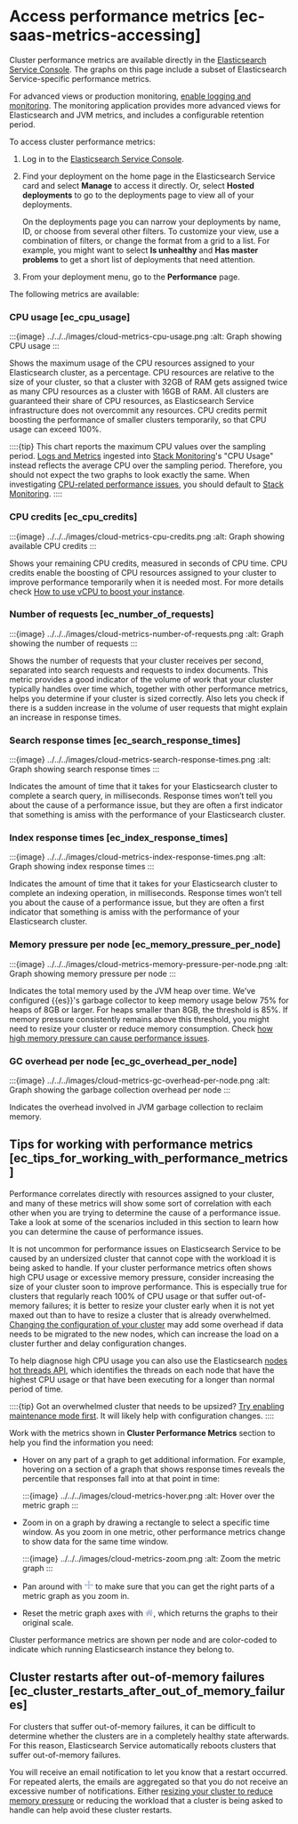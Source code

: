 # Access performance metrics [ec-saas-metrics-accessing]

Cluster performance metrics are available directly in the [Elasticsearch Service Console](https://cloud.elastic.co?page=docs&placement=docs-body). The graphs on this page include a subset of Elasticsearch Service-specific performance metrics.

For advanced views or production monitoring, [enable logging and monitoring](../../../deploy-manage/monitor/stack-monitoring/elastic-cloud-stack-monitoring.md). The monitoring application provides more advanced views for Elasticsearch and JVM metrics, and includes a configurable retention period.

To access cluster performance metrics:

1. Log in to the [Elasticsearch Service Console](https://cloud.elastic.co?page=docs&placement=docs-body).
2. Find your deployment on the home page in the Elasticsearch Service card and select **Manage** to access it directly. Or, select **Hosted deployments** to go to the deployments page to view all of your deployments.

    On the deployments page you can narrow your deployments by name, ID, or choose from several other filters. To customize your view, use a combination of filters, or change the format from a grid to a list. For example, you might want to select **Is unhealthy** and **Has master problems** to get a short list of deployments that need attention.

3. From your deployment menu, go to the **Performance** page.

The following metrics are available:


### CPU usage [ec_cpu_usage]

:::{image} ../../../images/cloud-metrics-cpu-usage.png
:alt: Graph showing CPU usage
:::

Shows the maximum usage of the CPU resources assigned to your Elasticsearch cluster, as a percentage. CPU resources are relative to the size of your cluster, so that a cluster with 32GB of RAM gets assigned twice as many CPU resources as a cluster with 16GB of RAM. All clusters are guaranteed their share of CPU resources, as Elasticsearch Service infrastructure does not overcommit any resources. CPU credits permit boosting the performance of smaller clusters temporarily, so that CPU usage can exceed 100%.

::::{tip}
This chart reports the maximum CPU values over the sampling period. [Logs and Metrics](../../../deploy-manage/monitor/stack-monitoring/elastic-cloud-stack-monitoring.md) ingested into [Stack Monitoring](../../../deploy-manage/monitor/monitoring-data/visualizing-monitoring-data.md)'s "CPU Usage" instead reflects the average CPU over the sampling period. Therefore, you should not expect the two graphs to look exactly the same. When investigating [CPU-related performance issues](../../../troubleshoot/monitoring/performance.md), you should default to [Stack Monitoring](../../../deploy-manage/monitor/monitoring-data/visualizing-monitoring-data.md).
::::



### CPU credits [ec_cpu_credits]

:::{image} ../../../images/cloud-metrics-cpu-credits.png
:alt: Graph showing available CPU credits
:::

Shows your remaining CPU credits, measured in seconds of CPU time. CPU credits enable the boosting of CPU resources assigned to your cluster to improve performance temporarily when it is needed most. For more details check [How to use vCPU to boost your instance](../../../deploy-manage/monitor/monitoring-data/ec-vcpu-boost-instance.md).


### Number of requests [ec_number_of_requests]

:::{image} ../../../images/cloud-metrics-number-of-requests.png
:alt: Graph showing the number of requests
:::

Shows the number of requests that your cluster receives per second, separated into search requests and requests to index documents. This metric provides a good indicator of the volume of work that your cluster typically handles over time which, together with other performance metrics, helps you determine if your cluster is sized correctly. Also lets you check if there is a sudden increase in the volume of user requests that might explain an increase in response times.


### Search response times [ec_search_response_times]

:::{image} ../../../images/cloud-metrics-search-response-times.png
:alt: Graph showing search response times
:::

Indicates the amount of time that it takes for your Elasticsearch cluster to complete a search query, in milliseconds. Response times won’t tell you about the cause of a performance issue, but they are often a first indicator that something is amiss with the performance of your Elasticsearch cluster.


### Index response times [ec_index_response_times]

:::{image} ../../../images/cloud-metrics-index-response-times.png
:alt: Graph showing index response times
:::

Indicates the amount of time that it takes for your Elasticsearch cluster to complete an indexing operation, in milliseconds. Response times won’t tell you about the cause of a performance issue, but they are often a first indicator that something is amiss with the performance of your Elasticsearch cluster.


### Memory pressure per node [ec_memory_pressure_per_node]

:::{image} ../../../images/cloud-metrics-memory-pressure-per-node.png
:alt: Graph showing memory pressure per node
:::

Indicates the total memory used by the JVM heap over time. We’ve configured {{es}}'s garbage collector to keep memory usage below 75% for heaps of 8GB or larger. For heaps smaller than 8GB, the threshold is 85%. If memory pressure consistently remains above this threshold, you might need to resize your cluster or reduce memory consumption. Check [how high memory pressure can cause performance issues](../../../troubleshoot/monitoring/high-memory-pressure.md).


### GC overhead per node [ec_gc_overhead_per_node]

:::{image} ../../../images/cloud-metrics-gc-overhead-per-node.png
:alt: Graph showing the garbage collection overhead per node
:::

Indicates the overhead involved in JVM garbage collection to reclaim memory.


## Tips for working with performance metrics [ec_tips_for_working_with_performance_metrics]

Performance correlates directly with resources assigned to your cluster, and many of these metrics will show some sort of correlation with each other when you are trying to determine the cause of a performance issue. Take a look at some of the scenarios included in this section to learn how you can determine the cause of performance issues.

It is not uncommon for performance issues on Elasticsearch Service to be caused by an undersized cluster that cannot cope with the workload it is being asked to handle. If your cluster performance metrics often shows high CPU usage or excessive memory pressure, consider increasing the size of your cluster soon to improve performance. This is especially true for clusters that regularly reach 100% of CPU usage or that suffer out-of-memory failures; it is better to resize your cluster early when it is not yet maxed out than to have to resize a cluster that is already overwhelmed. [Changing the configuration of your cluster](../../../deploy-manage/deploy/elastic-cloud/ec-customize-deployment.md) may add some overhead if data needs to be migrated to the new nodes, which can increase the load on a cluster further and delay configuration changes.

To help diagnose high CPU usage you can also use the Elasticsearch [nodes hot threads API](https://www.elastic.co/docs/api/doc/elasticsearch/operation/operation-nodes-hot-threads), which identifies the threads on each node that have the highest CPU usage or that have been executing for a longer than normal period of time.

::::{tip}
Got an overwhelmed cluster that needs to be upsized? [Try enabling maintenance mode first](../../../deploy-manage/maintenance/ece/start-stop-routing-requests.md). It will likely help with configuration changes.
::::


Work with the metrics shown in **Cluster Performance Metrics** section to help you find the information you need:

* Hover on any part of a graph to get additional information. For example, hovering on a section of a graph that shows response times reveals the percentile that responses fall into at that point in time:

    :::{image} ../../../images/cloud-metrics-hover.png
    :alt: Hover over the metric graph
    :::

* Zoom in on a graph by drawing a rectangle to select a specific time window. As you zoom in one metric, other performance metrics change to show data for the same time window.

    :::{image} ../../../images/cloud-metrics-zoom.png
    :alt: Zoom the metric graph
    :::

* Pan around with ![Pan in a metric graph](../../../images/cloud-metrics-pan.png "") to make sure that you can get the right parts of a metric graph as you zoom in.
* Reset the metric graph axes with ![Reset the metric graph](../../../images/cloud-metrics-reset.png ""), which returns the graphs to their original scale.

Cluster performance metrics are shown per node and are color-coded to indicate which running Elasticsearch instance they belong to.


## Cluster restarts after out-of-memory failures [ec_cluster_restarts_after_out_of_memory_failures]

For clusters that suffer out-of-memory failures, it can be difficult to determine whether the clusters are in a completely healthy state afterwards. For this reason, Elasticsearch Service automatically reboots clusters that suffer out-of-memory failures.

You will receive an email notification to let you know that a restart occurred. For repeated alerts, the emails are aggregated so that you do not receive an excessive number of notifications. Either [resizing your cluster to reduce memory pressure](../../../deploy-manage/deploy/elastic-cloud/ec-customize-deployment-components.md#ec-cluster-size) or reducing the workload that a cluster is being asked to handle can help avoid these cluster restarts.



